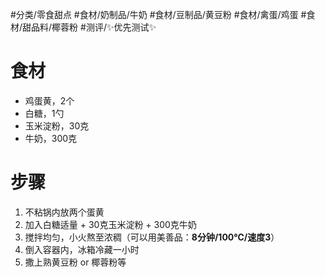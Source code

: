 #分类/零食甜点 
#食材/奶制品/牛奶 #食材/豆制品/黄豆粉 #食材/禽蛋/鸡蛋 #食材/甜品料/椰蓉粉 
#测评/✨优先测试✨  

# 食材
- 鸡蛋黄，2个
- 白糖，1勺
- 玉米淀粉，30克
- 牛奶，300克

# 步骤
1. 不粘锅内放两个蛋黄
2. 加入白糖适量 + 30克玉米淀粉 + 300克牛奶
3. 搅拌均匀，小火熬至浓稠（可以用美善品：**8分钟/100℃/速度3**）
4. 倒入容器内，冰箱冷藏一小时
5. 撒上熟黄豆粉 or 椰蓉粉等